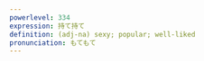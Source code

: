 ```yaml
---
powerlevel: 334
expression: 持て持て
definition: (adj-na) sexy; popular; well-liked
pronunciation: もてもて
---
```

